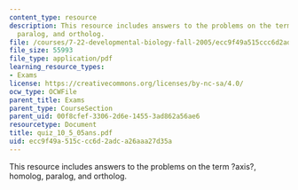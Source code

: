 ```yaml
---
content_type: resource
description: This resource includes answers to the problems on the term ?axis?, homolog,
  paralog, and ortholog.
file: /courses/7-22-developmental-biology-fall-2005/ecc9f49a515ccc6d2adca26aaa27d35a_quiz_10_5_05ans.pdf
file_size: 55993
file_type: application/pdf
learning_resource_types:
- Exams
license: https://creativecommons.org/licenses/by-nc-sa/4.0/
ocw_type: OCWFile
parent_title: Exams
parent_type: CourseSection
parent_uid: 00f8cfef-3306-2d6e-1455-3ad862a56ae6
resourcetype: Document
title: quiz_10_5_05ans.pdf
uid: ecc9f49a-515c-cc6d-2adc-a26aaa27d35a
---
```

This resource includes answers to the problems on the term ?axis?, homolog, paralog, and ortholog.